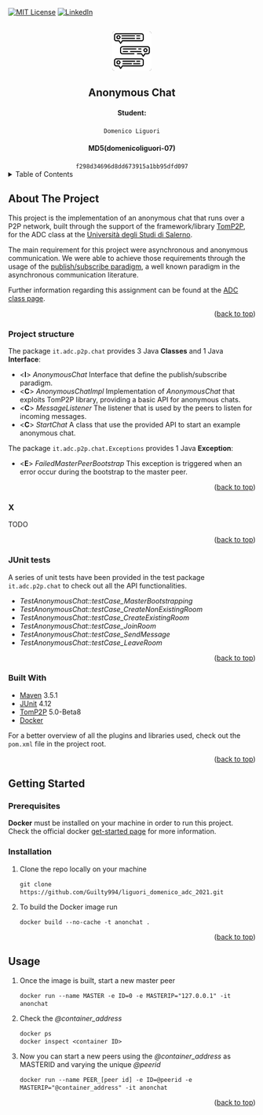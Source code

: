 <div id="top"></div>


<!-- PROJECT SHIELDS -->
[![MIT License][license-shield]][license-url]
[![LinkedIn][linkedin-shield]][linkedin-url]


<!-- PROJECT LOGO -->
<br />
<div align="center">
  <a href="https://github.com/othneildrew/Best-README-Template">
    <img src="images/LOGO.png" alt="Logo" width="80" height="80">
  </a>

<h2 align="center">Anonymous Chat</h2>
  <h4>Student: </h4> <code>Domenico Liguori</code>
  <h4>MD5(domenicoliguori-07)</h4> <code>f298d34696d8dd673915a1bb95dfd097</code>
</div>



<!-- TABLE OF CONTENTS -->
<details>
  <summary>Table of Contents</summary>
  <ol>
    <li>
      <a href="#about-the-project">About this project</a>
      <ul>
        <li><a href="#built-with">Built With</a></li>
        <li><a href="#project-structure">Project Structure</a></li>
        <li><a href="#x">X</a></li>
        <li><a href="#junit-tests">JUnit tests</a></li>
      </ul>
    </li>
    <li>
      <a href="#getting-started">Getting Started</a>
      <ul>
        <li><a href="#prerequisites">Prerequisites</a></li>
        <li><a href="#installation">Installation</a></li>
      </ul>
    </li>
    <li><a href="#usage">Usage</a></li>
  </ol>
</details>


<!-- ABOUT THE PROJECT -->
## About The Project

This project is the implementation of an anonymous chat that runs over a P2P network, built through the support of the framework/library [TomP2P](https://tomp2p.net/), for the ADC class at the [Università degli Studi di Salerno](https://www.unisa.it/).

The main requirement for this project were asynchronous and anonymous communication. We were able to achieve those requirements through the usage of the [publish/subscribe paradigm](https://www.pubnub.com/learn/glossary/what-is-publish-subscribe/), a well known paradigm in the asynchronous communication literature.



Further information regarding this assignment can be found at the [ADC class page](https://spagnuolocarmine.github.io/adc.html).

<p align="right">(<a href="#top">back to top</a>)</p>


### Project structure

The package `it.adc.p2p.chat` provides 3 Java **Classes** and 1 Java **Interface**:

* <**I**> _AnonymousChat_ Interface that define the publish/subscribe paradigm.
* <**C**> _AnonymousChatImpl_ Implementation of _AnonymousChat_ that exploits TomP2P library, providing a basic API for anonymous chats. 
* <**C**> _MessageListener_ The listener that is used by the peers to listen for incoming messages.
* <**C**> _StartChat_ A class that use the provided API to start an example anonymous chat.

The package `it.adc.p2p.chat.Exceptions` provides 1 Java **Exception**:

* <**E**> _FailedMasterPeerBootstrap_ This exception is triggered when an error occur during the bootstrap to the master peer.

<p align="right">(<a href="#top">back to top</a>)</p>

### X

TODO

<p align="right">(<a href="#top">back to top</a>)</p>

### JUnit tests

A series of unit tests have been provided in the test package `it.adc.p2p.chat` to check out all the API functionalities.

* _TestAnonymousChat::testCase_MasterBootstrapping_ 
* _TestAnonymousChat::testCase_CreateNonExistingRoom_
* _TestAnonymousChat::testCase_CreateExistingRoom_
* _TestAnonymousChat::testCase_JoinRoom_
* _TestAnonymousChat::testCase_SendMessage_
* _TestAnonymousChat::testCase_LeaveRoom_

<p align="right">(<a href="#top">back to top</a>)</p>

### Built With

* [Maven](https://maven.apache.org/) 3.5.1
* [JUnit](https://junit.org/) 4.12
* [TomP2P](https://tomp2p.net/) 5.0-Beta8
* [Docker](https://www.docker.com/) 

For a better overview of all the plugins and libraries used, check out the `pom.xml` file in the project root.

<p align="right">(<a href="#top">back to top</a>)</p>

<!-- GETTING STARTED -->
## Getting Started

### Prerequisites

**Docker** must be installed on your machine in order to run this project.
Check the official docker [get-started page](https://docs.docker.com/get-started/) for more information.

### Installation

1. Clone the repo locally on your machine
   ```
   git clone https://github.com/Guilty994/liguori_domenico_adc_2021.git
   ```
2. To build the Docker image run
   ```
   docker build --no-cache -t anonchat .
   ```

<p align="right">(<a href="#top">back to top</a>)</p>


<!-- USAGE EXAMPLES -->
## Usage

1. Once the image is built, start a new master peer
   ```
   docker run --name MASTER -e ID=0 -e MASTERIP="127.0.0.1" -it anonchat
   ```
2. Check the _@container_address_
   ```
   docker ps
   docker inspect <container ID>
   ```
3. Now you can start a new peers using the _@container_address_ as MASTERID and varying the unique _@peerid_
    ```
   docker run --name PEER_[peer id] -e ID=@peerid -e MASTERIP="@container_address" -it anonchat
   ```
<p align="right">(<a href="#top">back to top</a>)</p>

<!-- MARKDOWN LINKS & IMAGES -->
[license-shield]: https://img.shields.io/github/license/othneildrew/Best-README-Template.svg?style=for-the-badge
[license-url]: https://github.com/Guilty994/liguori_domenico_adc_2021/blob/master/LICENSE.txt
[linkedin-shield]: https://img.shields.io/badge/-LinkedIn-black.svg?style=for-the-badge&logo=linkedin&colorB=555
[linkedin-url]: https://www.linkedin.com/in/domenico-liguori-1435a8215/